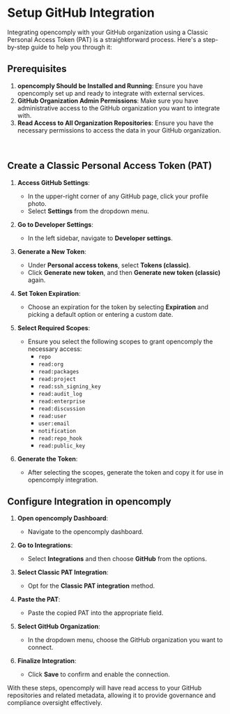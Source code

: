 # Setup GitHub Integration

Integrating opencomply with your GitHub organization using a Classic Personal Access Token (PAT) is a straightforward process. Here's a step-by-step guide to help you through it:

## Prerequisites

1. **opencomply Should be Installed and Running**: Ensure you have opencomply set up and ready to integrate with external services.
2. **GitHub Organization Admin Permissions**: Make sure you have administrative access to the GitHub organization you want to integrate with.
3. **Read Access to All Organization Repositories**: Ensure you have the necessary permissions to access the data in your GitHub organization.

<br>

## Create a Classic Personal Access Token (PAT)

1. **Access GitHub Settings**:
   - In the upper-right corner of any GitHub page, click your profile photo.
   - Select **Settings** from the dropdown menu.

2. **Go to Developer Settings**:
   - In the left sidebar, navigate to **Developer settings**.

3. **Generate a New Token**:
   - Under **Personal access tokens**, select **Tokens (classic)**.
   - Click **Generate new token**, and then **Generate new token (classic)** again.

4. **Set Token Expiration**:
   - Choose an expiration for the token by selecting **Expiration** and picking a default option or entering a custom date.

5. **Select Required Scopes**: 
   - Ensure you select the following scopes to grant opencomply the necessary access:
     - `repo`
     - `read:org`
     - `read:packages`
     - `read:project`
     - `read:ssh_signing_key`
     - `read:audit_log`
     - `read:enterprise`
     - `read:discussion`
     - `read:user`
     - `user:email`
     - `notification`
     - `read:repo_hook`
     - `read:public_key`

6. **Generate the Token**:
   - After selecting the scopes, generate the token and copy it for use in opencomply integration.

## Configure Integration in opencomply

1. **Open opencomply Dashboard**:
   - Navigate to the opencomply dashboard.

2. **Go to Integrations**:
   - Select **Integrations** and then choose **GitHub** from the options.

3. **Select Classic PAT Integration**:
   - Opt for the **Classic PAT integration** method.

4. **Paste the PAT**:
   - Paste the copied PAT into the appropriate field.

5. **Select GitHub Organization**:
   - In the dropdown menu, choose the GitHub organization you want to connect.

6. **Finalize Integration**:
   - Click **Save** to confirm and enable the connection.

With these steps, opencomply will have read access to your GitHub repositories and related metadata, allowing it to provide governance and compliance oversight effectively.
